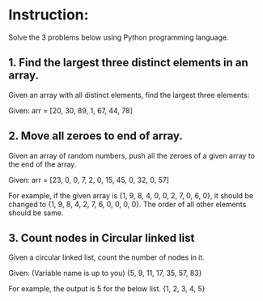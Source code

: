 # Instruction: 
Solve the 3 problems below using Python programming language.

## 1. Find the largest three distinct elements in an array.
Given an array with all distinct elements, find the largest three elements:

Given:
arr = [20, 30, 89, 1, 67, 44, 78]

## 2. Move all zeroes to end of array.
Given an array of random numbers, push all the zeroes of a given array to the end of the array.

Given:
arr = [23, 0, 0, 7, 2, 0, 15, 45, 0, 32, 0, 57]

For example, if the given array is {1, 9, 8, 4, 0, 0, 2, 7, 0, 6, 0}, it should be changed to {1, 9, 8, 4, 2, 7, 6, 0, 0, 0, 0}.
The order of all other elements should be same.

## 3. Count nodes in Circular linked list
Given a circular linked list, count the number of nodes in it.

Given: (Variable name is up to you)
{5, 9, 11, 17, 35, 57, 83}

For example, the output is 5 for the below list.
{1, 2, 3, 4, 5}